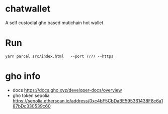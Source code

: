 # chatwallet
A self custodial gho based mutichain hot wallet 

# Run
```
yarn parcel src/index.html   --port 7777 --https
```

# gho info
- docs https://docs.gho.xyz/developer-docs/overview
- gho token sepolia https://sepolia.etherscan.io/address/0xc4bF5CbDaBE595361438F8c6a187bDc330539c60

